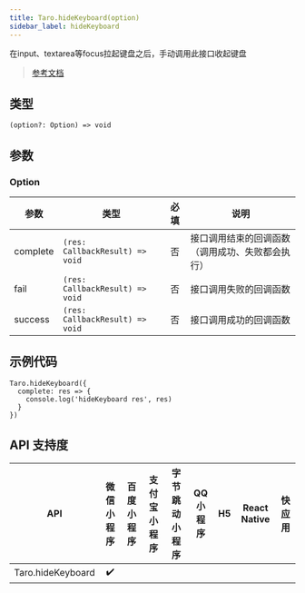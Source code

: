```yaml
---
title: Taro.hideKeyboard(option)
sidebar_label: hideKeyboard
---
```


在input、textarea等focus拉起键盘之后，手动调用此接口收起键盘

> [参考文档](https://developers.weixin.qq.com/minigame/dev/api/ui/keyboard/wx.hideKeyboard.html)

## 类型

```tsx
(option?: Option) => void
```

## 参数

### Option

| 参数 | 类型 | 必填 | 说明 |
| --- | --- | :---: | --- |
| complete | `(res: CallbackResult) => void` | 否 | 接口调用结束的回调函数（调用成功、失败都会执行） |
| fail | `(res: CallbackResult) => void` | 否 | 接口调用失败的回调函数 |
| success | `(res: CallbackResult) => void` | 否 | 接口调用成功的回调函数 |

## 示例代码

```tsx
Taro.hideKeyboard({
  complete: res => {
    console.log('hideKeyboard res', res)
  }
})
```

## API 支持度

| API | 微信小程序 | 百度小程序 | 支付宝小程序 | 字节跳动小程序 | QQ 小程序 | H5 | React Native | 快应用 |
| :---: | :---: | :---: | :---: | :---: | :---: | :---: | :---: | :---: |
| Taro.hideKeyboard | ✔️ |  |  |  |  |  |  |  |
